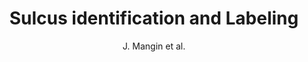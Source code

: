 ---
cat: gaia
subcat: architecture
bestof: false
author: J. Mangin et al.
title: Sulcus identification and Labeling
year: 2015
type: incollection
booktitle: Brain Mapping - An Encyclopedic Reference
---